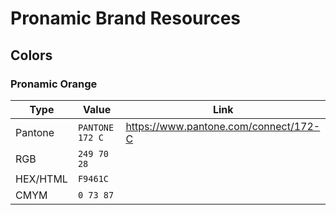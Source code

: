 # Pronamic Brand Resources

## Colors

### Pronamic Orange

| Type | Value | Link |
| ---- | ----- | ---- |
| Pantone | `PANTONE 172 C` | https://www.pantone.com/connect/172-C |
| RGB | `249 70 28` |
| HEX/HTML | `F9461C` |
| CMYM | `0 73 87` |

